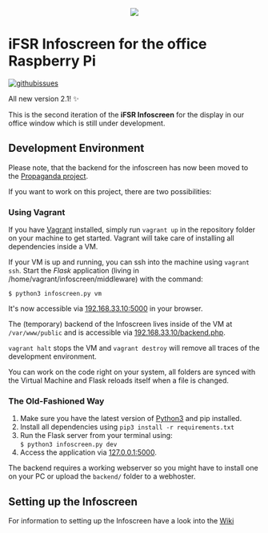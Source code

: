<p align="center">
  <img src="https://user-images.githubusercontent.com/2625584/31773136-0ec09584-b4e2-11e7-8be5-2b74fede8504.jpg" />
</p>

# iFSR Infoscreen for the office Raspberry Pi

[![githubissues](http://img.shields.io/github/issues/fsr/infoscreen.svg?style=flat)](https://github.com/fsr/infoscreen/issues)

All new version 2.1! :sparkles:

This is the second iteration of the **iFSR Infoscreen** for the display in our office window which is still under development.

## Development Environment

Please note, that the backend for the infoscreen has now been moved to the [Propaganda project](https://github.com/fsr/propaganda).

If you want to work on this project, there are two possibilities:

### Using Vagrant

If you have [Vagrant](https://vagrantup.com) installed, simply run `vagrant up`
in the repository folder on your machine to get started. Vagrant will take care of installing all dependencies inside a VM.

If your VM is up and running, you can ssh into the machine using `vagrant ssh`.
Start the _Flask_ application (living in /home/vagrant/infoscreen/middleware) with the command:
```shell
$ python3 infoscreen.py vm
```
It's now accessible via [192.168.33.10:5000](http://192.168.33.10:5000) in your browser.  


The (temporary) backend of the Infoscreen lives inside of the VM at `/var/www/public`
and is accessible via [192.168.33.10/backend.php](http://192.168.33.10/backend.php).

`vagrant halt` stops the VM and `vagrant destroy` will remove all traces of the development environment.

You can work on the code right on your system, all folders are synced with the Virtual Machine and Flask reloads itself when a file is changed.

### The Old-Fashioned Way

1.  Make sure you have the latest version of [Python3](https://python.org) and pip installed.
2.  Install all dependencies using `pip3 install -r requirements.txt`
3.  Run the Flask server from your terminal using:  
`$ python3 infoscreen.py dev`
4.  Access the application via [127.0.0.1:5000](http://127.0.0.1:5000).  

The backend requires a working webserver so you might have to install one on your PC or upload the `backend/` folder to a webhoster.



## Setting up the Infoscreen
For information to setting up the Infoscreen have a look into the [Wiki](https://github.com/fsr/infoscreen/wiki)
